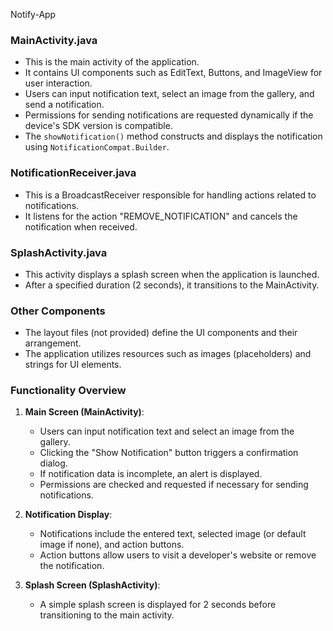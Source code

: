 Notify-App

### MainActivity.java
- This is the main activity of the application.
- It contains UI components such as EditText, Buttons, and ImageView for user interaction.
- Users can input notification text, select an image from the gallery, and send a notification.
- Permissions for sending notifications are requested dynamically if the device's SDK version is compatible.
- The `showNotification()` method constructs and displays the notification using `NotificationCompat.Builder`.

### NotificationReceiver.java
- This is a BroadcastReceiver responsible for handling actions related to notifications.
- It listens for the action "REMOVE_NOTIFICATION" and cancels the notification when received.

### SplashActivity.java
- This activity displays a splash screen when the application is launched.
- After a specified duration (2 seconds), it transitions to the MainActivity.

### Other Components
- The layout files (not provided) define the UI components and their arrangement.
- The application utilizes resources such as images (placeholders) and strings for UI elements.

### Functionality Overview
1. **Main Screen (MainActivity)**:
   - Users can input notification text and select an image from the gallery.
   - Clicking the "Show Notification" button triggers a confirmation dialog.
   - If notification data is incomplete, an alert is displayed.
   - Permissions are checked and requested if necessary for sending notifications.

2. **Notification Display**:
   - Notifications include the entered text, selected image (or default image if none), and action buttons.
   - Action buttons allow users to visit a developer's website or remove the notification.

3. **Splash Screen (SplashActivity)**:
   - A simple splash screen is displayed for 2 seconds before transitioning to the main activity.
